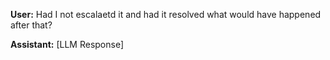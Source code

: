 **User:**
Had I not escalaetd it and had it resolved what would have happened after that? 

**Assistant:**
[LLM Response]

